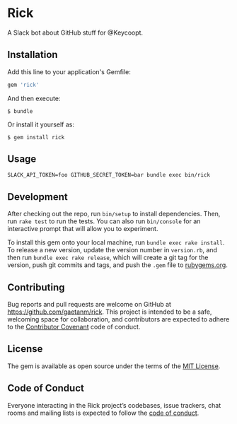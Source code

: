 # Rick

A Slack bot about GitHub stuff for @Keycoopt.

## Installation

Add this line to your application's Gemfile:

```ruby
gem 'rick'
```

And then execute:

    $ bundle

Or install it yourself as:

    $ gem install rick

## Usage

```
SLACK_API_TOKEN=foo GITHUB_SECRET_TOKEN=bar bundle exec bin/rick
```

## Development

After checking out the repo, run `bin/setup` to install dependencies. Then, run `rake test` to run the tests. You can also run `bin/console` for an interactive prompt that will allow you to experiment.

To install this gem onto your local machine, run `bundle exec rake install`. To release a new version, update the version number in `version.rb`, and then run `bundle exec rake release`, which will create a git tag for the version, push git commits and tags, and push the `.gem` file to [rubygems.org](https://rubygems.org).

## Contributing

Bug reports and pull requests are welcome on GitHub at https://github.com/gaetanm/rick. This project is intended to be a safe, welcoming space for collaboration, and contributors are expected to adhere to the [Contributor Covenant](http://contributor-covenant.org) code of conduct.

## License

The gem is available as open source under the terms of the [MIT License](https://opensource.org/licenses/MIT).

## Code of Conduct

Everyone interacting in the Rick project’s codebases, issue trackers, chat rooms and mailing lists is expected to follow the [code of conduct](https://github.com/gaetanm/rick/blob/master/CODE_OF_CONDUCT.md).
